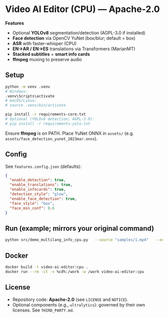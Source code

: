 # Video AI Editor (CPU) — Apache-2.0

**Features**
- Optional **YOLOv8** segmentation/detection (AGPL-3.0 if installed)
- **Face detection** via OpenCV YuNet (box/blur; default = box)
- **ASR** with faster-whisper (CPU)
- **EN→AR / EN→ES** translations via Transformers (MarianMT)
- **Stacked subtitles** + **smart info cards**
- **ffmpeg** muxing to preserve audio

## Setup

```bash
python -m venv .venv
# Windows:
.venv\Scripts\activate
# macOS/Linux:
# source .venv/bin/activate

pip install -r requirements-core.txt
# Optional (YOLOv8 detection; AGPL-3.0):
# pip install -r requirements-yolo.txt
```

Ensure **ffmpeg** is on PATH. Place YuNet ONNX in `assets/` (e.g. `assets/face_detection_yunet_2023mar.onnx`).

## Config
See `features.config.json` (defaults):
```json
{
  "enable_detection": true,
  "enable_translations": true,
  "enable_infocards": true,
  "detection_style": "glow",
  "enable_face_detection": true,
  "face_style": "box",
  "face_min_conf": 0.6
}
```

## Run (example; mirrors your original command)
```bash
python src/demo_multilang_info_cpu.py   --source "samples/1.mp4"   --out    "samples/1out.mp4"   --seg_model "assets/yolov8n-seg.pt"   --imgsz 640   --seg_conf 0.50   --seg_alpha 0.55   --thickness 4   --asr_model small   --no_show
```

## Docker
```bash
docker build -t video-ai-editor:cpu .
docker run --rm -it -v %cd%:/work -w /work video-ai-editor:cpu
```

## License
- Repository code: **Apache-2.0** (see `LICENSE` and `NOTICE`).  
- Optional components (e.g., `ultralytics`): governed by their own licenses. See `THIRD_PARTY.md`.
